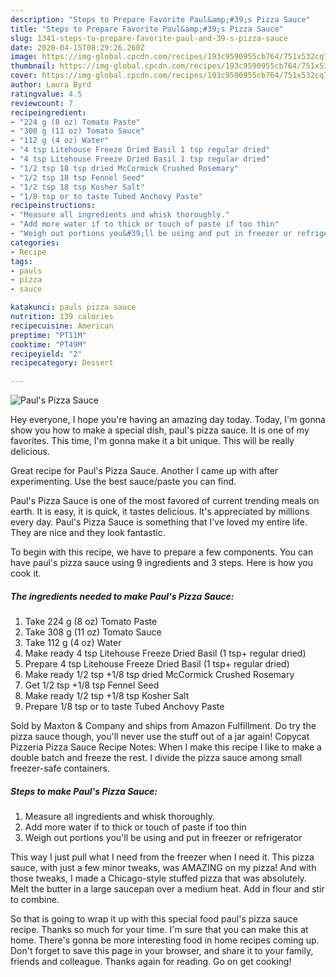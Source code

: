 ```yaml
---
description: "Steps to Prepare Favorite Paul&amp;#39;s Pizza Sauce"
title: "Steps to Prepare Favorite Paul&amp;#39;s Pizza Sauce"
slug: 1341-steps-to-prepare-favorite-paul-and-39-s-pizza-sauce
date: 2020-04-15T08:29:26.260Z
image: https://img-global.cpcdn.com/recipes/193c9590955cb764/751x532cq70/pauls-pizza-sauce-recipe-main-photo.jpg
thumbnail: https://img-global.cpcdn.com/recipes/193c9590955cb764/751x532cq70/pauls-pizza-sauce-recipe-main-photo.jpg
cover: https://img-global.cpcdn.com/recipes/193c9590955cb764/751x532cq70/pauls-pizza-sauce-recipe-main-photo.jpg
author: Laura Byrd
ratingvalue: 4.5
reviewcount: 7
recipeingredient:
- "224 g (8 oz) Tomato Paste"
- "308 g (11 oz) Tomato Sauce"
- "112 g (4 oz) Water"
- "4 tsp Litehouse Freeze Dried Basil 1 tsp regular dried"
- "4 tsp Litehouse Freeze Dried Basil 1 tsp regular dried"
- "1/2 tsp 18 tsp dried McCormick Crushed Rosemary"
- "1/2 tsp 18 tsp Fennel Seed"
- "1/2 tsp 18 tsp Kosher Salt"
- "1/8 tsp or to taste Tubed Anchovy Paste"
recipeinstructions:
- "Measure all ingredients and whisk thoroughly."
- "Add more water if to thick or touch of paste if too thin"
- "Weigh out portions you&#39;ll be using and put in freezer or refrigerator"
categories:
- Recipe
tags:
- pauls
- pizza
- sauce

katakunci: pauls pizza sauce 
nutrition: 139 calories
recipecuisine: American
preptime: "PT11M"
cooktime: "PT49M"
recipeyield: "2"
recipecategory: Dessert

---
```



![Paul&#39;s Pizza Sauce](https://img-global.cpcdn.com/recipes/193c9590955cb764/751x532cq70/pauls-pizza-sauce-recipe-main-photo.jpg)

Hey everyone, I hope you're having an amazing day today. Today, I'm gonna show you how to make a special dish, paul&#39;s pizza sauce. It is one of my favorites. This time, I'm gonna make it a bit unique. This will be really delicious.

Great recipe for Paul&#39;s Pizza Sauce. Another I came up with after experimenting. Use the best sauce/paste you can find.

Paul&#39;s Pizza Sauce is one of the most favored of current trending meals on earth. It is easy, it is quick, it tastes delicious. It's appreciated by millions every day. Paul&#39;s Pizza Sauce is something that I've loved my entire life. They are nice and they look fantastic.


To begin with this recipe, we have to prepare a few components. You can have paul&#39;s pizza sauce using 9 ingredients and 3 steps. Here is how you cook it.

<!--inarticleads1-->

##### The ingredients needed to make Paul&#39;s Pizza Sauce:

1. Take 224 g (8 oz) Tomato Paste
1. Take 308 g (11 oz) Tomato Sauce
1. Take 112 g (4 oz) Water
1. Make ready 4 tsp Litehouse Freeze Dried Basil (1 tsp+ regular dried)
1. Prepare 4 tsp Litehouse Freeze Dried Basil (1 tsp+ regular dried)
1. Make ready 1/2 tsp +1/8 tsp dried McCormick Crushed Rosemary
1. Get 1/2 tsp +1/8 tsp Fennel Seed
1. Make ready 1/2 tsp +1/8 tsp Kosher Salt
1. Prepare 1/8 tsp or to taste Tubed Anchovy Paste


Sold by Maxton &amp; Company and ships from Amazon Fulfillment. Do try the pizza sauce though, you&#39;ll never use the stuff out of a jar again! Copycat Pizzeria Pizza Sauce Recipe Notes: When I make this recipe I like to make a double batch and freeze the rest. I divide the pizza sauce among small freezer-safe containers. 

<!--inarticleads2-->

##### Steps to make Paul&#39;s Pizza Sauce:

1. Measure all ingredients and whisk thoroughly.
1. Add more water if to thick or touch of paste if too thin
1. Weigh out portions you&#39;ll be using and put in freezer or refrigerator


This way I just pull what I need from the freezer when I need it. This pizza sauce, with just a few minor tweaks, was AMAZING on my pizza! And with those tweaks, I made a Chicago-style stuffed pizza that was absolutely. Melt the butter in a large saucepan over a medium heat. Add in flour and stir to combine. 

So that is going to wrap it up with this special food paul&#39;s pizza sauce recipe. Thanks so much for your time. I'm sure that you can make this at home. There's gonna be more interesting food in home recipes coming up. Don't forget to save this page in your browser, and share it to your family, friends and colleague. Thanks again for reading. Go on get cooking!
